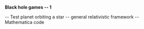 **Black hole games -- 1**

 -- Test planet orbiting a star -- general relativistic framework
 -- Mathematica code
